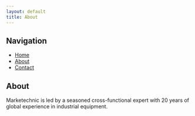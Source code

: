 ```yaml
---
layout: default
title: About
---
```

## Navigation

- [Home](index.md)
- [About](about.md)
- [Contact](contact.md)

## About

Marketechnic is led by a seasoned cross-functional expert with 20 years of global experience in industrial equipment.
